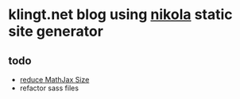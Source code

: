 # klingt.net blog using [nikola](http://www.getnikola.com) static site generator

## todo

- [reduce MathJax Size](https://github.com/mathjax/MathJax-docs/wiki/Guide%3A-reducing-size-of-a-mathjax-installation)
- refactor sass files

